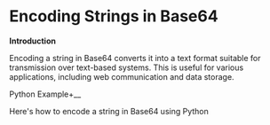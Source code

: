 # Encoding Strings in Base64

__Introduction__

Encoding a string in Base64 converts it into a text format suitable for transmission over text-based systems. This is useful for various applications, including web communication and data storage.

Python Example+__

Here's how to encode a string in Base64 using Python